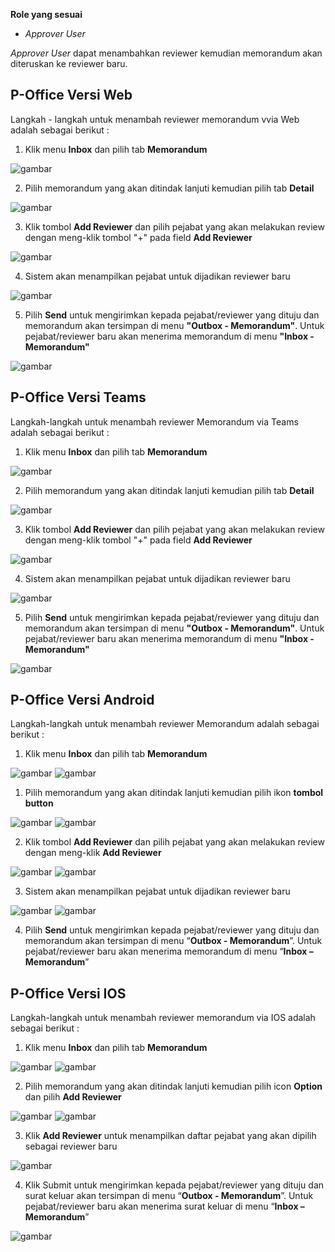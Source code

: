 **Role yang sesuai**

- *Approver User*

*Approver User* dapat menambahkan reviewer kemudian memorandum akan diteruskan ke reviewer baru.

## **P-Office Versi Web**

Langkah - langkah untuk menambah reviewer memorandum vvia Web adalah sebagai berikut :

1. Klik menu **Inbox** dan pilih tab **Memorandum**

![gambar](Memorandum/MM_Web/MM-49.png)

2. Pilih memorandum yang akan ditindak lanjuti kemudian pilih tab **Detail**

![gambar](Memorandum/MM_Web/MM-50.png)

3. Klik tombol **Add Reviewer** dan pilih pejabat yang akan melakukan review dengan meng-klik tombol "+" pada field **Add Reviewer**

![gambar](Memorandum/MM_Web/MM-51.png)

4. Sistem akan menampilkan pejabat untuk dijadikan reviewer baru

![gambar](Memorandum/MM_Web/MM-52.png)

5. Pilih **Send** untuk mengirimkan kepada pejabat/reviewer yang dituju dan memorandum akan tersimpan di menu **"Outbox - Memorandum"**. Untuk pejabat/reviewer baru akan menerima memorandum di menu **"Inbox - Memorandum"**

![gambar](Memorandum/MM_Web/MM-53.png)

## **P-Office Versi Teams**

Langkah-langkah untuk menambah reviewer Memorandum via Teams adalah sebagai berikut :

1. Klik menu **Inbox** dan pilih tab **Memorandum**

![gambar](Memorandum/MM_Teams/MM48.png)

2. Pilih memorandum yang akan ditindak lanjuti kemudian pilih tab **Detail**

![gambar](Memorandum/MM_Teams/MM49.png)

3. Klik tombol **Add Reviewer** dan pilih pejabat yang akan melakukan review dengan meng-klik tombol "+" pada field **Add Reviewer**

![gambar](Memorandum/MM_Teams/MM50.png)

4. Sistem akan menampilkan pejabat untuk dijadikan reviewer baru

![gambar](Memorandum/MM_Teams/MM52.png)

5. Pilih **Send** untuk mengirimkan kepada pejabat/reviewer yang dituju dan memorandum akan tersimpan di menu **"Outbox - Memorandum"**. Untuk pejabat/reviewer baru akan menerima memorandum di menu **"Inbox - Memorandum"**

![gambar](Memorandum/MM_Teams/MM52.png)

## **P-Office Versi Android**

Langkah-langkah untuk menambah reviewer Memorandum adalah sebagai berikut :

1. Klik menu **Inbox** dan pilih tab **Memorandum**

![gambar](Memorandum/MM_Android/Reviewermemo/A01.jpg) ![gambar](Memorandum/MM_Android/Reviewermemo/A02.jpg)

1. Pilih memorandum yang akan ditindak lanjuti kemudian pilih ikon **tombol button**

![gambar](Memorandum/MM_Android/Reviewermemo/A03.jpg) ![gambar](Memorandum/MM_Android/Reviewermemo/A04.jpg)


2. Klik tombol **Add Reviewer** dan pilih pejabat yang akan melakukan review dengan meng-klik **Add Reviewer**

![gambar](Memorandum/MM_Android/Reviewermemo/A05.jpg) ![gambar](Memorandum/MM_Android/Reviewermemo/A06.jpg)

3. Sistem akan menampilkan pejabat untuk dijadikan reviewer baru

![gambar](Memorandum/MM_Android/Reviewermemo/A07.jpg) ![gambar](Memorandum/MM_Android/Reviewermemo/A08.jpg)

4. Pilih **Send** untuk mengirimkan kepada pejabat/reviewer yang dituju dan memorandum akan tersimpan di menu “**Outbox - Memorandum**”. Untuk pejabat/reviewer baru akan menerima memorandum di menu “**Inbox – Memorandum**”

## **P-Office Versi IOS**

Langkah-langkah untuk menambah reviewer memorandum via IOS adalah sebagai berikut :

1. Klik menu **Inbox** dan pilih tab **Memorandum**

![gambar](Memorandum/MM_IOS/Memo/R01.png) ![gambar](Memorandum/MM_IOS/Memo/R02.png)

2. Pilih memorandum yang akan ditindak lanjuti kemudian pilih icon **Option** dan pilih **Add Reviewer**
   
![gambar](Memorandum/MM_IOS/Memo/R03.png) ![gambar](Memorandum/MM_IOS/Memo/R04.png)

3. Klik **Add Reviewer** untuk menampilkan daftar pejabat yang akan dipilih sebagai reviewer baru

![gambar](Memorandum/MM_IOS/Memo/R05.png)

4. Klik Submit untuk mengirimkan kepada pejabat/reviewer yang dituju dan surat keluar akan tersimpan di menu “**Outbox - Memorandum**”. Untuk pejabat/reviewer baru akan menerima surat keluar di menu “**Inbox – Memorandum**”

![gambar](SuratKeluar/SK_IOS/SK-46.png)
